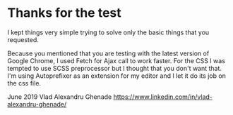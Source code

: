 # Thanks for the test

I kept things very simple trying to solve only the basic things that you requested.

Because you mentioned that you are testing with the latest version of Google Chrome, I used Fetch for Ajax call to work faster.
For the CSS I was tempted to use SCSS preprocessor but I thought that you don't want that.
I'm using Autoprefixer as an extension for my editor and I let it do its job on the css file.


June 2019
Vlad Alexandru Ghenade
https://www.linkedin.com/in/vlad-alexandru-ghenade/